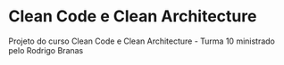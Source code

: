 # Clean Code e Clean Architecture

Projeto do curso Clean Code e Clean Architecture - Turma 10 ministrado pelo Rodrigo Branas
